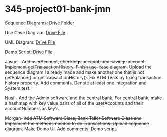 # 345-project01-bank-jmn

Sequence Diagrams: [Drive Folder](https://drive.google.com/drive/folders/1yyHlz53mAFJjqUoy50aMLYiEDv5KDADf?usp=sharing)

Use Case Diagram: [Drive File](https://drive.google.com/file/d/12xr00PDc3nbpN5pSQ1_qXusVeaE4vdD2/view?usp=sharing)

UML Diagram: [Drive File](https://drive.google.com/file/d/1X31Jxgbfs3lRBemAtwiPOqcjQsmgOdPW/view?usp=sharing)

Demo Script: [Drive File](https://docs.google.com/document/d/1sle98_7w_Le1sxJVBiX3JpgwzeYqoNcex-QGLKcYplU/edit?usp=sharing)

Jason - ~~Add userAccount, checkings account, and savings account. Implement getTransactionHistory. Finish use-case diagram.~~ Upload the sequence diagram I already made and make another one that is not getBalance() or getTransactionHistory(). Fix ATM Tests by fixing transaction history property. Add comments. Denote at least one integration and System test.

Nusi - Add the Admin software and the central bank. For central bank, make a hashmap with key value pairs of all of the userAccounts and their accountNumbers as key's

Morgan- ~~add ATM Software Class, Bank Teller Software Class and Implement the methods needed to do Transactions. Upload sequence diagram. Make Demo UI.~~ Add comments. Demo script.
